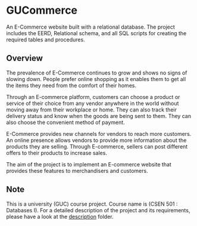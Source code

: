 # GUCommerce
An E-Commerce website built with a relational database. The project includes the EERD, Relational schema, and all SQL scripts for creating the required tables and procedures.

## Overview
The prevalence of E-Commerce continues to grow and shows no signs of slowing down. People prefer online shopping as it enables them to get all the items they need from the comfort of their homes.

Through an E-commerce platform, customers can choose a product or service of their choice from any vendor anywhere in the world without moving away from their workplace or home. They can also track their delivery status and know when the goods are being sent to them. They can also choose the convenient method of payment.

E-Commerce provides new channels for vendors to reach more customers. An online presence allows vendors to provide more information about the products they are selling. Through E-commerce, sellers can post different offers to their products to increase sales.

The aim of the project is to implement an E-commerce website that provides these features to merchandisers and customers.

## Note
This is a university (GUC) course project. Course name is (CSEN 501 : Databases I). For a detailed description of the project and its requirements, please have a look at the [description](Description) folder.
